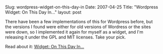 Slug: wordpress-widget-on-this-day-in
Date: 2007-04-25
Title: "Wordpress Widget: On This Day In..."
layout: post

There have been a few implementations of this for Wordpress before, but the versions I found were either for old versions of Wordress or the sites were down, so I implemented it again for myself as a widget, and I&#39;m releasing it under the GPL and MIT licenses. Take your pick.

Read about it: [Widget: On This Day In...](http://redmonk.net/projects/widget_onthisday)

